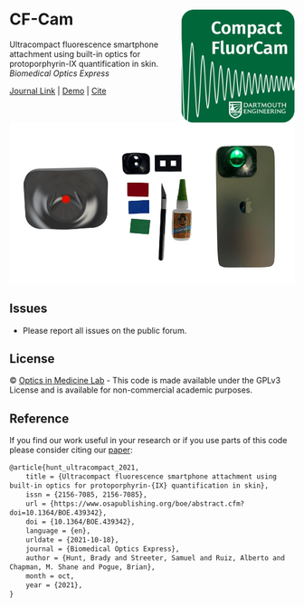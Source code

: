 CF-Cam <img src="assets/cf-cam-app-icon-rounded.png" width="200px" align="right" />
===========
Ultracompact fluorescence smartphone attachment using built-in optics for protoporphyrin-IX quantification in skin.
*Biomedical Optics Express*

[Journal Link](https://doi.org/10.1364/BOE.439342) | [Demo](https://doi.org/10.6084/m9.figshare.15104967.v1) | [Cite](#reference) 

![Attachment Animation](assets/attachment.gif)

## Issues
- Please report all issues on the public forum.

## License
© [Optics in Medicine Lab](https://sites.dartmouth.edu/optmed/) - This code is made available under the GPLv3 License and is available for non-commercial academic purposes. 

## Reference
If you find our work useful in your research or if you use parts of this code please consider citing our [paper](https://doi.org/10.1364/BOE.439342):
```
@article{hunt_ultracompact_2021,
	title = {Ultracompact fluorescence smartphone attachment using built-in optics for protoporphyrin-{IX} quantification in skin},
	issn = {2156-7085, 2156-7085},
	url = {https://www.osapublishing.org/boe/abstract.cfm?doi=10.1364/BOE.439342},
	doi = {10.1364/BOE.439342},
	language = {en},
	urldate = {2021-10-18},
	journal = {Biomedical Optics Express},
	author = {Hunt, Brady and Streeter, Samuel and Ruiz, Alberto and Chapman, M. Shane and Pogue, Brian},
	month = oct,
	year = {2021},
}
```
